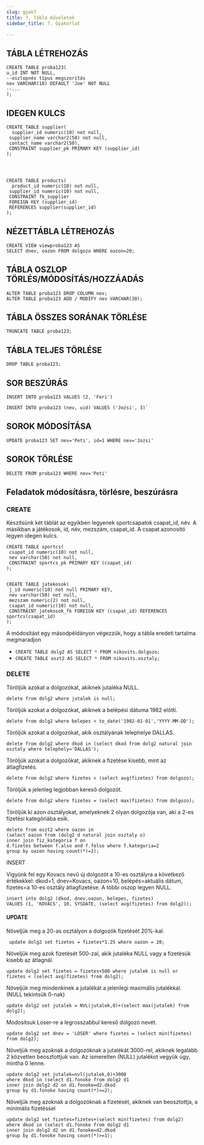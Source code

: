 ```yaml
---
slug: gyak7
title: 7. Tábla műveletek
sidebar_title: 7. Gyakorlat

---
```


## TÁBLA LÉTREHOZÁS

    CREATE TABLE proba123(  
    u_id INT NOT NULL,  
    --oszlopnév típus megszorítás  
    nev VARCHAR(10) DEFAULT 'Joe' NOT NULL  
    --...  
    );
## IDEGEN KULCS

    CREATE TABLE supplier(  
      supplier_id numeric(10) not null,  
     supplier_name varchar2(50) not null,  
     contact_name varchar2(50),  
     CONSTRAINT supplier_pk PRIMARY KEY (supplier_id)  
    );  

  
  

    CREATE TABLE products(  
      product_id numeric(10) not null,  
     supplier_id numeric(10) not null,  
     CONSTRAINT fk_supplier  
     FOREIGN KEY (supplier_id)  
     REFERENCES supplier(supplier_id)  
    );

## NÉZETTÁBLA LÉTREHOZÁS

    CREATE VIEW viewproba123 AS 
    SELECT dnev, oazon FROM dolgozo WHERE oazon=20; 

## TÁBLA OSZLOP TÖRLÉS/MÓDOSÍTÁS/HOZZÁADÁS

    ALTER TABLE proba123 DROP COLUMN nev;        
    ALTER TABLE proba123 ADD / MODIFY nev VARCHAR(30);
   

## TÁBLA ÖSSZES SORÁNAK TÖRLÉSE

    TRUNCATE TABLE proba123;  

## TÁBLA TELJES TÖRLÉSE

    DROP TABLE proba123;
    

## SOR BESZÚRÁS

    INSERT INTO proba123 VALUES (2, 'Feri')
    
    INSERT INTO proba123 (nev, uid) VALUES ('Jozsi', 3)`

## SOROK MÓDOSÍTÁSA

    UPDATE proba123 SET nev='Peti', id=1 WHERE nev='Jozsi'
    

## SOROK TÖRLÉSE

    DELETE FROM proba123 WHERE nev='Peti'

    

## Feladatok módosításra, törlésre, beszúrásra

### CREATE

Készítsünk két táblát az egyikben legyenek sportcsapatok csapat_id, név. A másikban a játékosok, id, név, mezszám, csapat_id. A csapat azonosító legyen idegen kulcs.

    CREATE TABLE sportcs(  
     csapat_id numeric(10) not null,  
     nev varchar(50) not null,  
     CONSTRAINT sportcs_pk PRIMARY KEY (csapat_id)  
    );


    CREATE TABLE jatekosok(  
     j_id numeric(10) not null PRIMARY KEY,  
     nev varchar(50) not null,  
     mezszam numeric(2) not null,  
     csapat_id numeric(10) not null,  
     CONSTRAINT jatekosok_fk FOREIGN KEY (csapat_id) REFERENCES sportcs(csapat_id)  
    );

A módosítást egy másodpéldányon végezzük, hogy a tábla eredeti tartalma megmaradjon

-   `CREATE TABLE dolg2 AS SELECT * FROM nikovits.dolgozo;`
-   `CREATE TABLE oszt2 AS SELECT * FROM nikovits.osztaly;`

### DELETE

Töröljük azokat a dolgozókat, akiknek jutaléka NULL.

	delete from dolg2 where jutalek is null;
    

Töröljük azokat a dolgozókat, akiknek a belépési dátuma 1982 előtti.

	delete from dolg2 where belepes < to_date('1982-01-01','YYYY-MM-DD');
    

Töröljük azokat a dolgozókat, akik osztályának telephelye DALLAS.

	delete from dolg2 where dkod in (select dkod from dolg2 natural join osztaly where telephely='DALLAS');
    

Töröljük azokat a dolgozókat, akiknek a fizetése kisebb, mint az átlagfizetés.

	delete from dolg2 where fizetes < (select avg(fizetes) from dolgozo);
    

Töröljük a jelenleg legjobban kereső dolgozót.

	delete from dolg2 where fizetes = (select max(fizetes) from dolgozo);
    

Töröljük ki azon osztályokat, amelyeknek 2 olyan dolgozója van, aki a 2-es fizetési kategóriába esik.
	
	delete from oszt2 where oazon in
	(select oazon from (dolg2 d natural join osztaly o)
	inner join fiz_kategoria f on
	d.fizetes between f.also and f.felso where f.kategoria=2
	group by oazon having count(*)=2);
    

INSERT

Vigyünk fel egy Kovacs nevű új dolgozót a 10-es osztályra a következő értékekkel: dkod=1, dnev=Kovacs, oazon=10, belépés=aktuális dátum, fizetés=a 10-es osztály átlagfizetése. A többi oszop legyen NULL.

	insert into dolg2 (dkod, dnev,oazon, belepes, fizetes)
	VALUES (1, 'KOVACS', 10, SYSDATE, (select avg(fizetes) from dolg2));
    

#### UPDATE

Növeljük meg a 20-as osztályon a dolgozók fizetését 20%-kal.

	 update dolg2 set fizetes = fizetes*1.25 where oazon = 20;
    

Növeljük meg azok fizetését 500-zal, akik jutaléka NULL vagy a fizetésük kisebb az átlagnál.

	update dolg2 set fizetes = fizetes+500 where jutalek is null or fizetes < (select avg(fizetes) from dolg2);
    

Növeljük meg mindenkinek a jutalékát a jelenlegi maximális jutalékkal. (NULL tekintsük 0-nak)

	update dolg2 set jutalek = NVL(jutalek,0)+(select max(jutalek) from dolg2);
    

Módosítsuk Loser-re a legrosszabbul kereső dolgozó nevét.

	update dolg2 set dnev = 'LOSER' where fizetes = (select min(fizetes) from dolg2); 
    

Növeljük meg azoknak a dolgozóknak a jutalékát 3000-rel, akiknek legalább 2 közvetlen beosztottjuk van. Az ismeretlen (NULL) jutalékot vegyük úgy, mintha 0 lenne.

	update dolg2 set jutalek=nvl(jutalek,0)+3000
	where dkod in (select d1.fonoke from dolg2 d1
	inner join dolg2 d2 on d1.fonoke=d2.dkod
	group by d1.fonoke having count(*)>=2);
    

Növeljük meg azoknak a dolgozóknak a fizetését, akiknek van beosztottja, a minimális fizetéssel

	update dolg2 set fizetes=fizetes+(select min(fizetes) from dolg2)
	where dkod in (select d1.fonoke from dolg2 d1
	inner join dolg2 d2 on d1.fonoke=d2.dkod
	group by d1.fonoke having count(*)>=1);





<!--stackedit_data:
eyJoaXN0b3J5IjpbMTM0NDEwNDMxMl19
-->